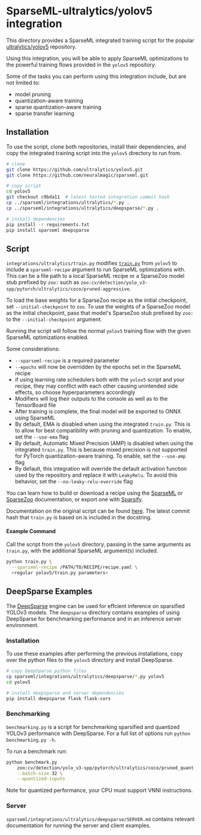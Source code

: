 <!--
Copyright (c) 2021 - present / Neuralmagic, Inc. All Rights Reserved.

Licensed under the Apache License, Version 2.0 (the "License");
you may not use this file except in compliance with the License.
You may obtain a copy of the License at

   http://www.apache.org/licenses/LICENSE-2.0

Unless required by applicable law or agreed to in writing,
software distributed under the License is distributed on an "AS IS" BASIS,
WITHOUT WARRANTIES OR CONDITIONS OF ANY KIND, either express or implied.
See the License for the specific language governing permissions and
limitations under the License.
-->

# SparseML-ultralytics/yolov5 integration
This directory provides a SparseML integrated training script for the popular
[ultralytics/yolov5](https://github.com/ultralytics/yolov5)
repository.

Using this integration, you will be able to apply SparseML optimizations
to the powerful training flows provided in the `yolov5` repository.

Some of the tasks you can perform using this integration include, but are not limited to:
* model pruning
* quantization-aware training
* sparse quantization-aware training
* sparse transfer learning

## Installation
To use the script, clone both repositories, install their dependencies,
and copy the integrated training script into the `yolov5` directory to run from.

```bash
# clone
git clone https://github.com/ultralytics/yolov5.git
git clone https://github.com/neuralmagic/sparseml.git

# copy script
cd yolov5
git checkout c9bda11  # latest tested integration commit hash
cp ../sparseml/integrations/ultralytics/*.py .
cp ../sparseml/integrations/ultralytics/deepsparse/*.py .

# install dependencies
pip install -r requirements.txt
pip install sparseml deepsparse
```


## Script
`integrations/ultralytics/train.py` modifies
[`train.py`](https://github.com/ultralytics/yolov5/blob/master/train.py)
from `yolov5` to include a `sparseml-recipe` argument
to run SparseML optimizations with.  This can be a file path to a local
SparseML recipe or a SparseZoo model stub prefixed by `zoo:` such as
`zoo:cv/detection/yolo_v3-spp/pytorch/ultralytics/coco/pruned-aggressive`.

To load the base weights for a SparseZoo recipe as the initial checkpoint, set
`--initial-checkpoint` to `zoo`.  To use the weights of a SparseZoo model as the
initial checkpoint, pass that model's SparseZoo stub prefixed by `zoo:` to the
`--initial-checkpoint` argument.

Running the script will
follow the normal `yolov5` training flow with the given SparseML optimizations enabled.

Some considerations:

* `--sparseml-recipe` is a required parameter
* `--epochs` will now be overridden by the epochs set in the SparseML recipe
* if using learning rate schedulers both with the `yolov5` script and your recipe, they
may conflict with each other causing unintended side effects, so choose
hyperparameters accordingly
* Modifiers will log their outputs to the console as well as to the TensorBoard file
* After training is complete, the final model will be exported to ONNX using SparseML
* By default, EMA is disabled when using the integrated `train.py`. This is to allow
for best compatibility with pruning and quantization.  To enable, set the `--use-ema`
flag
* By default, Automatic Mixed Precision (AMP) is disabled when using the integrated
`train.py`. This is because mixed precision is not supported for PyTorch
quantization-aware training.  To enable, set the `--use-amp` flag
* By default, this integration will override the default activation function used by
the repository and replace it with `LeakyRelu`. To avoid this behavior, set the
`--no-leaky-relu-override` flag

You can learn how to build or download a recipe using the
[SparseML](https://github.com/neuralmagic/sparseml)
or [SparseZoo](https://github.com/neuralmagic/sparsezoo)
documentation, or export one with [Sparsify](https://github.com/neuralmagic/sparsify).

Documentation on the original script can be found
[here](https://github.com/ultralytics/yolov5).
The latest commit hash that `train.py` is based on is included in the docstring.


#### Example Command
Call the script from the `yolov5` directory, passing in the same arguments as
`train.py`, with the additional SparseML argument(s) included.
```bash
python train.py \
  --sparseml-recipe /PATH/TO/RECIPE/recipe.yaml \
  <regular yolov5/train.py parameters>
```  


## DeepSparse Examples
The [DeepSparse](https://github.com/neuralmagic/deepsparse) engine can be used for effcient
inference on sparsified YOLOv3 models.  The `deepsparse` directory contains examples of using
DeepSparse for benchmarking performance and in an inference server environment.

### Installation
To use these examples after performing the previous installations, copy over the python files
to the `yolov5` directory and install DeepSparse.

```bash
# copy DeepSparse python files
cp sparseml/integrations/ultralytics/deepsparse/*.py yolov5
cd yolov5

# install deepsparse and server dependencies
pip install deepsparse flask flask-cors
```


### Benchmarking
`benchmarking.py` is a script for benchmarking sparsified and quantized YOLOv3
performance with DeepSparse.  For a full list of options run `python benchmarking.py -h`.

To run a benchmark run:
```bash
python benchmark.py
    zoo:cv/detection/yolo_v3-spp/pytorch/ultralytics/coco/pruned_quant-aggressive_90 \
    --batch-size 32 \
    --quantized-inputs
```

Note for quantized performance, your CPU must support VNNI instructions.

### Server
`sparseml/integrations/ultralytics/deepsparse/SERVER.md` contains relevant
documentation for running the server and client examples.
